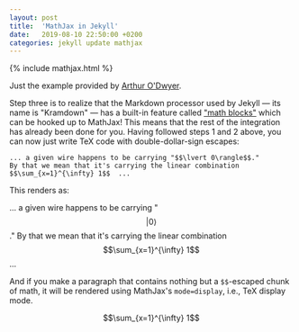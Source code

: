 ```yaml
---
layout: post
title:  'MathJax in Jekyll'
date:   2019-08-10 22:50:00 +0200
categories: jekyll update mathjax
---
```

{% include mathjax.html %}

Just the example provided by [Arthur O'Dwyer](https://quuxplusone.github.io/blog/2018/08/05/mathjax-in-jekyll/).

Step three is to realize that the Markdown processor used by Jekyll — its name is "Kramdown" —
has a built-in feature called ["math blocks"](https://kramdown.gettalong.org/syntax.html#math-blocks)
which can be hooked up to MathJax! This means that the rest of the integration has already been done for you.
Having followed steps 1 and 2 above, you can now just write TeX code with double-dollar-sign escapes:

    ... a given wire happens to be carrying "$$\lvert 0\rangle$$."
    By that we mean that it's carrying the linear combination
    $$\sum_{x=1}^{\infty} 1$$  ...

This renders as:

... a given wire happens to be carrying "$$\lvert 0\rangle$$."
By that we mean that it's carrying the linear combination
$$\sum_{x=1}^{\infty} 1$$  ...

And if you make a paragraph that contains nothing but a `$$`-escaped chunk of math,
it will be rendered using MathJax's `mode=display`, i.e., TeX display mode.

$$\sum_{x=1}^{\infty} 1$$
